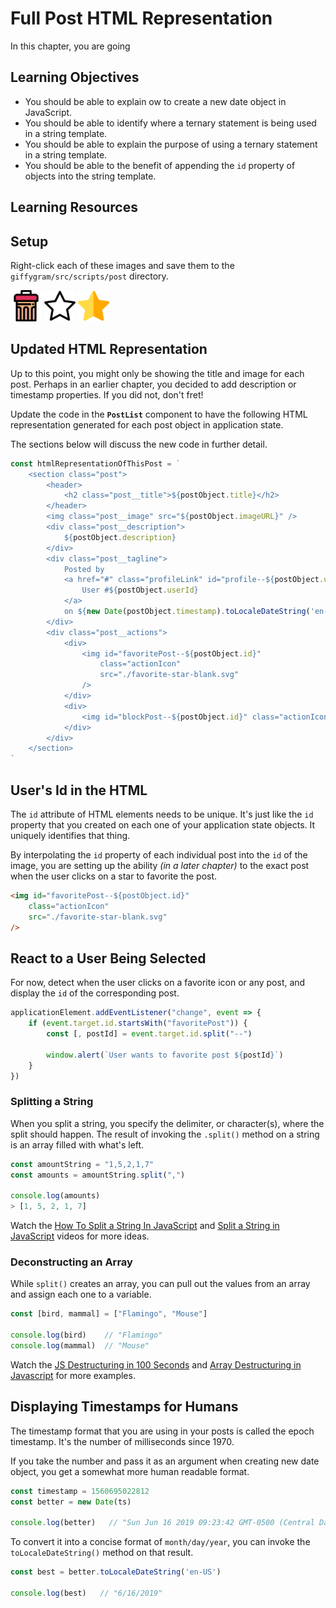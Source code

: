 # Full Post HTML Representation

In this chapter, you are going

## Learning Objectives

* You should be able to explain ow to create a new date object in JavaScript.
* You should be able to identify where a ternary statement is being used in a string template.
* You should be able to explain the purpose of using a ternary statement in a string template.
* You should be able to the benefit of appending the `id` property of objects into the string template.

## Learning Resources



## Setup

Right-click each of these images and save them to the `giffygram/src/scripts/post` directory.

<img src="./images/block.svg" width="50px" />
<img src="./images/favorite-star-blank.svg" width="50px" />
<img src="./images/favorite-star-yellow.svg" width="50px" />

## Updated HTML Representation

Up to this point, you might only be showing the title and image for each post. Perhaps in an earlier chapter, you decided to add description or timestamp properties. If you did not, don't fret!

Update the code in the **`PostList`** component to have the following HTML representation generated for each post object in application state.

The sections below will discuss the new code in further detail.

```js
const htmlRepresentationOfThisPost = `
    <section class="post">
        <header>
            <h2 class="post__title">${postObject.title}</h2>
        </header>
        <img class="post__image" src="${postObject.imageURL}" />
        <div class="post__description">
            ${postObject.description}
        </div>
        <div class="post__tagline">
            Posted by
            <a href="#" class="profileLink" id="profile--${postObject.userId}">
                User #${postObject.userId}
            </a>
            on ${new Date(postObject.timestamp).toLocaleDateString('en-US')}
        </div>
        <div class="post__actions">
            <div>
                <img id="favoritePost--${postObject.id}"
                    class="actionIcon"
                    src="./favorite-star-blank.svg"
                />
            </div>
            <div>
                <img id="blockPost--${postObject.id}" class="actionIcon" src="./block.svg" />
            </div>
        </div>
    </section>
`
```

## User's Id in the HTML

The `id` attribute of HTML elements needs to be unique. It's just like the `id` property that you created on each one of your application state objects. It uniquely identifies that thing.

By interpolating the `id` property of each individual post into the `id` of the image, you are setting up the ability _(in a later chapter)_ to the exact post when the user clicks on a star to favorite the post.

```html
<img id="favoritePost--${postObject.id}"
    class="actionIcon"
    src="./favorite-star-blank.svg"
/>
```

## React to a User Being Selected

For now, detect when the user clicks on a favorite icon or any post, and display the `id` of the corresponding post.

```js
applicationElement.addEventListener("change", event => {
    if (event.target.id.startsWith("favoritePost")) {
        const [, postId] = event.target.id.split("--")

        window.alert(`User wants to favorite post ${postId}`)
    }
})
```

### Splitting a String

When you split a string, you specify the delimiter, or character(s), where the split should happen. The result of invoking the `.split()` method on a string is an array filled with what's left.

```js
const amountString = "1,5,2,1,7"
const amounts = amountString.split(",")

console.log(amounts)
> [1, 5, 2, 1, 7]
```

Watch the [How To Split a String In JavaScript](https://www.youtube.com/watch?v=u2ZocmM93yU) and [Split a String in JavaScript](https://www.youtube.com/watch?v=Upf6H4klZcw) videos for more ideas.

### Deconstructing an Array

While `split()` creates an array, you can pull out the values from an array and assign each one to a variable.

```js
const [bird, mammal] = ["Flamingo", "Mouse"]

console.log(bird)    // "Flamingo"
console.log(mammal)  // "Mouse"
```


Watch the [JS Destructuring in 100 Seconds](https://www.youtube.com/watch?v=UgEaJBz3bjY) and [Array Destructuring in Javascript](https://www.youtube.com/watch?v=fsybVOVcNg0) for more examples.

## Displaying Timestamps for Humans

The timestamp format that you are using in your posts is called the epoch timestamp. It's the number of milliseconds since 1970.

If you take the number and pass it as an argument when creating new date object, you get a somewhat more human readable format.

```js
const timestamp = 1560695022812
const better = new Date(ts)

console.log(better)   // "Sun Jun 16 2019 09:23:42 GMT-0500 (Central Daylight Time)"
```

To convert it into a concise format of `month/day/year`, you can invoke the `toLocaleDateString()` method on that result.

```js
const best = better.toLocaleDateString('en-US')

console.log(best)   // "6/16/2019"
```

